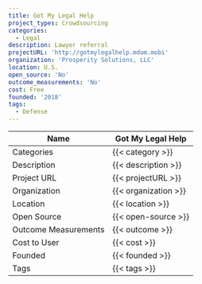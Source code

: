```yaml
---
title: Got My Legal Help
project_types: Crowdsourcing
categories:
  - Legal
description: Lawyer referral
projectURL: 'http://gotmylegalhelp.mdom.mobi'
organization: 'Prosperity Solutions, LLC'
location: U.S.
open_source: 'No'
outcome_measurements: 'No'
cost: Free
founded: '2018'
tags:
  - Defense
---
```


Name                    |  Got My Legal Help 
------------------------|----
Categories              | {{< category >}} 
Description             | {{< description >}} 
Project URL             | {{< projectURL >}} 
Organization            | {{< organization >}} 
Location                | {{< location >}} 
Open Source             | {{< open-source >}} 
Outcome Measurements    | {{< outcome >}} 
Cost to User            | {{< cost >}} 
Founded                 | {{< founded >}} 
Tags                    | {{< tags >}} 
